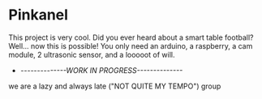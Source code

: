 # Pinkanel
This project is very cool. 
Did you ever heard about a smart table football? Well... now this is possible!
You only need an arduino, a raspberry, a cam module, 2 ultrasonic sensor, and a looooot of will.
- _--------------*WORK IN PROGRESS*--------------_

we are a lazy and always late ("NOT QUITE MY TEMPO") group 
